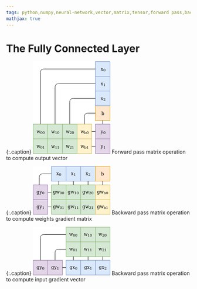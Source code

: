 ```yaml
---
tags: python,numpy,neural-network,vector,matrix,tensor,forward pass,backward pass,backpropagation
mathjax: true
---
```

# The Fully Connected Layer

{:.caption}
![fully connected layer forward pass](/assets/images/fully_conn_forward.png)
Forward pass matrix operation to compute output vector

{:.caption}
![fully connected layer backward pass](/assets/images/fully_conn_backward_gw.png)
Backward pass matrix operation to compute weights gradient matrix

{:.caption}
![fully connected layer backward pass](/assets/images/fully_conn_backward_gx.png)
Backward pass matrix operation to compute input gradient vector

